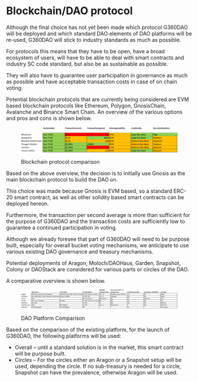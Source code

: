 # Blockchain/DAO protocol

Although the final choice has not yet been made which protocol G360DAO will be deployed and which standard DAO elements of DAO platforms will be re-used, G360DAO will stick to industry standards as much as possible.

For protocols this means that they have to be open, have a broad ecosystem of users, will have to be able to deal with smart contracts and industry SC code standard, but also be as sustainable as possible.&#x20;

They will also have to guarantee user participation in governance as much as possible and have acceptable transaction costs in case of on chain voting.&#x20;

Potential blockchain protocols that are currently being considered are EVM based blockchain protocols like Ethereum, Polygon, GnosisChain, Avalanche and Binance Smart Chain. An overview of the various options and pros and cons is shown below.

<figure><img src="../.gitbook/assets/image (4).png" alt=""><figcaption><p>Blockchain protocol comparison</p></figcaption></figure>

Based on the above overview, the decision is to initially use Gnosis as the main blockchain protocol to build the DAO on. &#x20;

This choice was made because Gnosis is EVM based, so a standard ERC-20 smart contract, as well as other solidity based smart contracts can be deployed hereon.&#x20;

Furthermore, the transaction per second average is more than sufficient for the purpose of G360DAO and the transaction costs are sufficiently low to guarantee a continued participation in voting.

Although we already foresee that part of G360DAO will need to be purpose built, especially for overall bucket voting mechanisms, we anticipate to use various existing DAO governance and treasury mechanisms.&#x20;

Potential deployments of Aragon, Moloch/DAOHaus, Garden, Snapshot, Colony or DAOStack are considered for various parts or circles of the DAO.

A comparative overview is shown below.

<figure><img src="../.gitbook/assets/image (7).png" alt=""><figcaption><p>DAO Platform Comparison</p></figcaption></figure>

Based on the comparison of the existing platform, for the launch of G360DAO, the following platforms will be used:

* Overall – until a standard solution is in the market, this smart contract will be purpose built.
* Circles – For the circles either an Aragon or a Snapshot setup will be used, depending the circle. If no sub-treasury is needed for a circle, Snapshot can have the prevalence, otherwise Aragon will be used.
